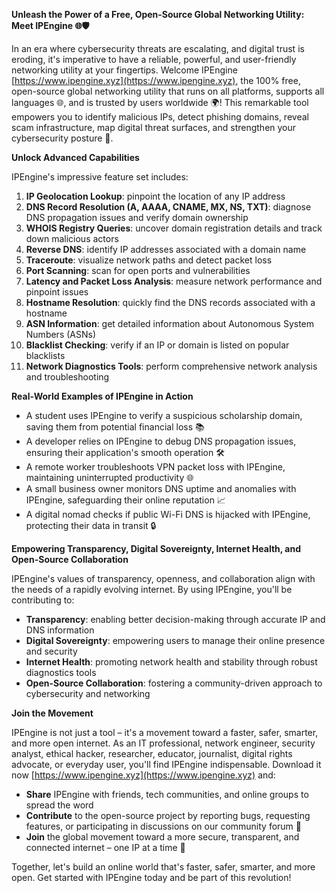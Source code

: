 **Unleash the Power of a Free, Open-Source Global Networking Utility: Meet IPEngine 🌐🛡️**

In an era where cybersecurity threats are escalating, and digital trust is eroding, it's imperative to have a reliable, powerful, and user-friendly networking utility at your fingertips. Welcome IPEngine [https://www.ipengine.xyz](https://www.ipengine.xyz), the 100% free, open-source global networking utility that runs on all platforms, supports all languages 🌐, and is trusted by users worldwide 🌍! This remarkable tool empowers you to identify malicious IPs, detect phishing domains, reveal scam infrastructure, map digital threat surfaces, and strengthen your cybersecurity posture 🔐.

**Unlock Advanced Capabilities**

IPEngine's impressive feature set includes:

1. **IP Geolocation Lookup**: pinpoint the location of any IP address
2. **DNS Record Resolution (A, AAAA, CNAME, MX, NS, TXT)**: diagnose DNS propagation issues and verify domain ownership
3. **WHOIS Registry Queries**: uncover domain registration details and track down malicious actors
4. **Reverse DNS**: identify IP addresses associated with a domain name
5. **Traceroute**: visualize network paths and detect packet loss
6. **Port Scanning**: scan for open ports and vulnerabilities
7. **Latency and Packet Loss Analysis**: measure network performance and pinpoint issues
8. **Hostname Resolution**: quickly find the DNS records associated with a hostname
9. **ASN Information**: get detailed information about Autonomous System Numbers (ASNs)
10. **Blacklist Checking**: verify if an IP or domain is listed on popular blacklists
11. **Network Diagnostics Tools**: perform comprehensive network analysis and troubleshooting

**Real-World Examples of IPEngine in Action**

* A student uses IPEngine to verify a suspicious scholarship domain, saving them from potential financial loss 📚
* A developer relies on IPEngine to debug DNS propagation issues, ensuring their application's smooth operation 🛠️
* A remote worker troubleshoots VPN packet loss with IPEngine, maintaining uninterrupted productivity 🌐
* A small business owner monitors DNS uptime and anomalies with IPEngine, safeguarding their online reputation 📈
* A digital nomad checks if public Wi-Fi DNS is hijacked with IPEngine, protecting their data in transit 🔒

**Empowering Transparency, Digital Sovereignty, Internet Health, and Open-Source Collaboration**

IPEngine's values of transparency, openness, and collaboration align with the needs of a rapidly evolving internet. By using IPEngine, you'll be contributing to:

* **Transparency**: enabling better decision-making through accurate IP and DNS information
* **Digital Sovereignty**: empowering users to manage their online presence and security
* **Internet Health**: promoting network health and stability through robust diagnostics tools
* **Open-Source Collaboration**: fostering a community-driven approach to cybersecurity and networking

**Join the Movement**

IPEngine is not just a tool – it's a movement toward a faster, safer, smarter, and more open internet. As an IT professional, network engineer, security analyst, ethical hacker, researcher, educator, journalist, digital rights advocate, or everyday user, you'll find IPEngine indispensable. Download it now [https://www.ipengine.xyz](https://www.ipengine.xyz) and:

* **Share** IPEngine with friends, tech communities, and online groups to spread the word
* **Contribute** to the open-source project by reporting bugs, requesting features, or participating in discussions on our community forum 🤝
* **Join** the global movement toward a more secure, transparent, and connected internet – one IP at a time 🔗

Together, let's build an online world that's faster, safer, smarter, and more open. Get started with IPEngine today and be part of this revolution!